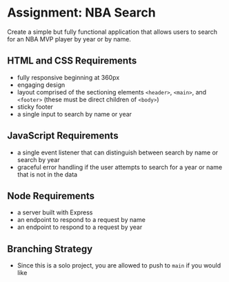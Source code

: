 # Assignment: NBA Search

Create a simple but fully functional application that allows users to search for an NBA MVP player by year or by name.

## HTML and CSS Requirements
* fully responsive beginning at 360px
* engaging design
* layout comprised of the sectioning elements `<header>`, `<main>`, and `<footer>` (these must be direct children of `<body>`)
* sticky footer
* a single input to search by name or year

## JavaScript Requirements
* a single event listener that can distinguish between search by name or search by year
* graceful error handling if the user attempts to search for a year or name that is not in the data

## Node Requirements
* a server built with Express
* an endpoint to respond to a request by name
* an endpoint to respond to a request by year

## Branching Strategy
* Since this is a solo project, you are allowed to push to `main` if you would like
